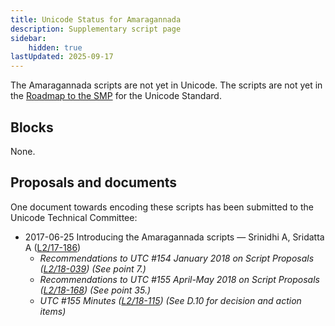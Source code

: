 ```yaml
---
title: Unicode Status for Amaragannada
description: Supplementary script page
sidebar:
    hidden: true
lastUpdated: 2025-09-17
---
```


The Amaragannada scripts are not yet in Unicode. The scripts are not yet in the [Roadmap to the SMP](http://www.unicode.org/roadmaps/smp/) for the Unicode Standard.

## Blocks

None.

## Proposals and documents

One document towards encoding these scripts has been submitted to the Unicode Technical Committee:
- 2017-06-25 Introducing the Amaragannada scripts — Srinidhi A, Sridatta A ([L2/17-186](http://www.unicode.org/cgi-bin/GetMatchingDocs.pl?L2/17-186))
  - _Recommendations to UTC #154 January 2018 on Script Proposals ([L2/18-039](http://www.unicode.org/L2/L2018/18039-script-adhoc-rec.pdf)) (See point 7.)_
  - _Recommendations to UTC #155 April-May 2018 on Script Proposals ([L2/18-168](http://www.unicode.org/L2/L2018/18168-script-rec.pdf)) (See point 35.)_
  - _UTC #155 Minutes ([L2/18-115](http://www.unicode.org/L2/L2018/18115.htm)) (See D.10 for decision and action items)_
